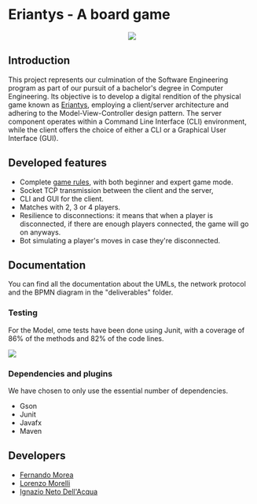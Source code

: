 
# Eriantys - A board game
<p align="center">
    <img src="https://www.craniocreations.it/wp-content/uploads/2021/06/Eriantys_scatola3Dombra-600x600.png">


## Introduction
This project represents our culmination of the Software Engineering program as part of our pursuit of a bachelor's degree in Computer Engineering. Its objective is to develop a digital rendition of the physical game known as [Eriantys](https://craniointernational.com/products/eriantys/), employing a client/server architecture and adhering to the Model-View-Controller design pattern.
The server component operates within a Command Line Interface (CLI) environment, while the client offers the choice of either a CLI or a Graphical User Interface (GUI).

## Developed features
- Complete [game rules](https://craniointernational.com/2021/wp-content/uploads/2021/06/Eriantys_rules_small.pdf), with both beginner and expert game mode.
- Socket TCP transmission between the client and the server,
- CLI and GUI for the client.
- Matches with 2, 3 or 4 players.
- Resilience to disconnections: it means that when a player is disconnected, if there are enough players connected, the game will go on anyways.
- Bot simulating a player's moves in case they're disconnected.

## Documentation
You can find all the documentation about the UMLs, the network protocol and the BPMN diagram in the "deliverables" folder.

### Testing
For the Model, ome tests have been done using Junit, with a coverage of 86% of the methods and 82% of the code lines.

![](https://i.ibb.co/M7dvkmN/Senza-titolo.png)


### Dependencies and plugins
We have chosen to only use the essential number of dependencies.
-	Gson
-	Junit
-	Javafx
-	Maven

## Developers
- [Fernando Morea](https://github.com/fmorea)
- [Lorenzo Morelli](https://github.com/lorenzo-morelli)
- [Ignazio Neto Dell'Acqua](https://github.com/Ighi01)
